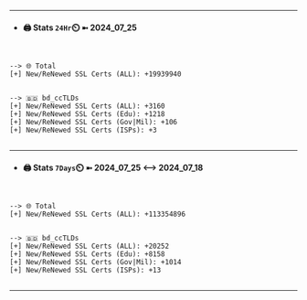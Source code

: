 

---
- #### 🖨️ **Stats** `24Hr`⏲️ ➼ 2024_07_25
```console


--> 🌐 Total
[+] New/ReNewed SSL Certs (ALL): +19939940


--> 🇧🇩 bd_ccTLDs
[+] New/ReNewed SSL Certs (ALL): +3160
[+] New/ReNewed SSL Certs (Edu): +1218
[+] New/ReNewed SSL Certs (Gov|Mil): +106
[+] New/ReNewed SSL Certs (ISPs): +3


```

---
- #### 🖨️ **Stats** `7Days`⏲️ ➼ 2024_07_25 <--> 2024_07_18
```console


--> 🌐 Total
[+] New/ReNewed SSL Certs (ALL): +113354896


--> 🇧🇩 bd_ccTLDs
[+] New/ReNewed SSL Certs (ALL): +20252
[+] New/ReNewed SSL Certs (Edu): +8158
[+] New/ReNewed SSL Certs (Gov|Mil): +1014
[+] New/ReNewed SSL Certs (ISPs): +13


```

---


